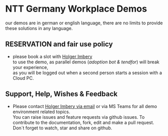 # NTT Germany Workplace Demos

our demos are in german or english language, there are no limits to provide these solutions in any language.

## RESERVATION and fair use policy
   - please book a slot with [Holger Imbery](mailto:holger.imbery@global.ntt?subject=[nttdemo]%20Booking%20of%20Slot)    
     to use the demo, as parallel demos (*adoption bot & tendfor*) will break your experience,    
     as you will be logged out when a second person starts a session with a Cloud PC.
      

## Support, Help, Wishes & Feedback

   - Please contact [Holger Imbery via email](mailto:holger.imbery@global.ntt?subject=[nttdemo]%20Feedback) or
     via MS Teams for all demo environment related topics.   
     You can raise issues and feature requests via github issues.
     To contribute to the documentation, fork, edit and make a pull request.   
     Don´t forget to watch, star and share on github.


